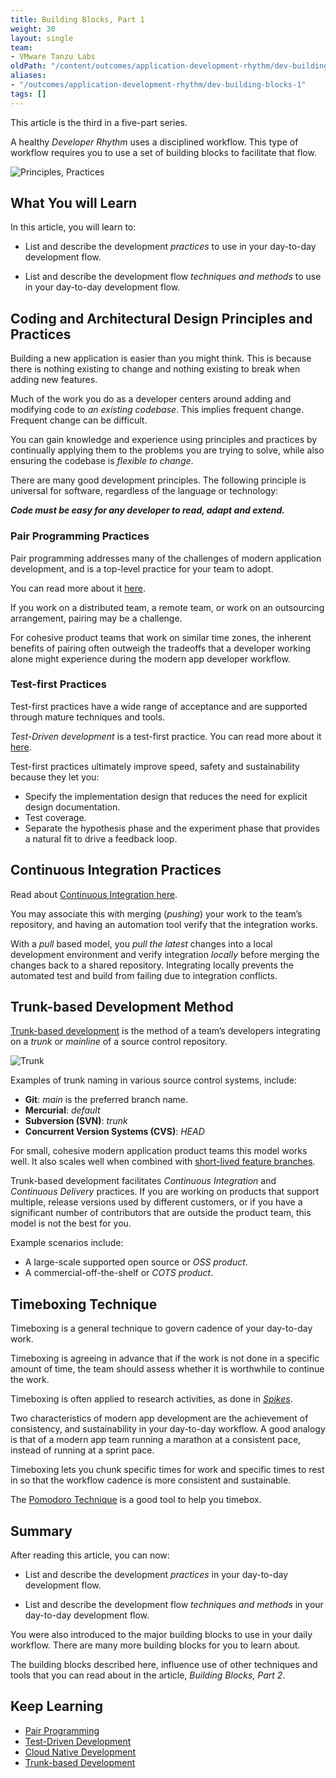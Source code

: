 ```yaml
---
title: Building Blocks, Part 1
weight: 30
layout: single
team:
- VMware Tanzu Labs
oldPath: "/content/outcomes/application-development-rhythm/dev-building-blocks-1.md"
aliases:
- "/outcomes/application-development-rhythm/dev-building-blocks-1"
tags: []
---
```

This article is the third in a five-part series.

A healthy *Developer Rhythm* uses a disciplined workflow.
This type of workflow requires you to use a set of
building blocks to facilitate that flow.

![Principles, Practices](/images/outcomes/application-development-rhythm/dev-building-blocks.jpg)

## What You will Learn

In this article, you will learn to:

-   List and describe the development *practices* to use in your
    day-to-day development flow.

-   List and describe the development flow *techniques and methods*
    to use in your day-to-day development flow.

## Coding and Architectural Design Principles and Practices

Building a new application is easier than you might think.
This is because there is nothing existing to change
and nothing existing to break when adding new features.

Much of the work you do as a developer centers around
adding and modifying code to *an existing codebase*.
This implies frequent change.
Frequent change can be difficult.

You can gain knowledge and experience using
principles and practices by continually applying
them to the problems you are trying to solve, while
also ensuring the codebase is *flexible to change*.

There are many good development principles.
The following principle is universal for software,
regardless of the language or technology:

***Code must be easy for any developer to read, adapt and extend.***

### Pair Programming Practices

Pair programming addresses many of the challenges of modern application
development,
and is a top-level practice for your team to adopt.

You can read more about it [here](https://tanzu.vmware.com/developer/outcomes/application-development/pair-programming/).

If you work on a distributed team, a remote team,
or work on an outsourcing arrangement,
pairing may be a challenge.

For cohesive product teams that work on similar time zones,
the inherent benefits of pairing often outweigh the tradeoffs that
a developer working alone might experience during the
modern app developer workflow.

### Test-first Practices

Test-first practices have a wide range of acceptance and are supported
through mature techniques and tools.

*Test-Driven development* is a test-first practice.
You can read more about it
[here](https://tanzu.vmware.com/developer/outcomes/application-development/test-driven-development/).

Test-first practices ultimately improve speed,
safety and sustainability because they let you:

-   Specify the implementation design that
    reduces the need for explicit design documentation.
-   Test coverage.
-   Separate the hypothesis phase and the experiment phase
    that provides a natural fit to drive a feedback loop.

## Continuous Integration Practices

Read about
[Continuous Integration here](https://tanzu.vmware.com/developer/guides/ci-cd/ci-cd-what-is/#what-is-ci).

You may associate this with merging (*pushing*) your work to the
team’s repository,
and having an automation tool verify that   the integration works.

With a *pull* based model,
 you *pull the latest* changes into a local
development environment and verify integration *locally* before
merging the changes back to a shared repository.
Integrating locally prevents the automated test and build from
failing due to integration conflicts.

## Trunk-based Development Method

[Trunk-based development](https://trunkbaseddevelopment.com/) is the
method of a team’s developers integrating on a *trunk* or *mainline* of
a source control repository.

![Trunk](/images/outcomes/application-development-rhythm/trunk.jpg)

Examples of trunk naming in various source control systems, include:

-   **Git**:
    *main* is the preferred branch name.
-   **Mercurial**:
    *default*
-   **Subversion (SVN)**:
    *trunk*
-   **Concurrent Version Systems (CVS)**:
    *HEAD*

For small,
cohesive modern application product teams this model works well.
It also scales well when combined with
[short-lived feature branches](https://trunkbaseddevelopment.com/#scaled-trunk-based-development).

Trunk-based development facilitates
*Continuous Integration* and *Continuous Delivery* practices.
If you are working on products that support multiple,
release versions used by different customers,
or if you have a significant number of contributors that are outside
the product team,
this model is not the best for you.

Example scenarios include:

- A large-scale supported open source or *OSS product*.
- A commercial-off-the-shelf or *COTS product*.

## Timeboxing Technique

Timeboxing is a general technique to govern cadence of your day-to-day
work.

Timeboxing is agreeing in advance that if the work is not done in a
specific amount of time,
the team should assess whether it is worthwhile to continue the work.

Timeboxing is often applied to research activities, as done in
*[Spikes](https://www.leadingagile.com/2016/09/whats-a-spike-who-should-enter-it-how-to-word-it/)*.

Two characteristics of modern app development are the achievement of
consistency,
and sustainability in your day-to-day workflow.
A good analogy is that of a modern app team running a marathon at a
consistent pace,
instead of running at a sprint pace.

Timeboxing lets you chunk specific times for work
and specific times to rest in so that
the workflow cadence is more consistent and sustainable.

The [Pomodoro Technique](https://en.wikipedia.org/wiki/Pomodoro_Technique)
is a good tool to help you timebox.

## Summary

After reading this article, you can now:

-   List and describe the development *practices* in your
    day-to-day development flow.

-   List and describe the development flow *techniques and methods* in
    your day-to-day development flow.

You were also introduced to the major building blocks to use
in your daily workflow.
There are many more building blocks for you to learn about.

The building blocks described here, influence use of
other techniques and tools that you can read about
in the article, *Building Blocks, Part 2*.

## Keep Learning

- [Pair Programming](../../application-development/pair-programming/)
- [Test-Driven Development](../../application-development/test-driven-development/)
- [Cloud Native Development](../../application-development/cloud-native-development/)
- [Trunk-based Development](https://trunkbaseddevelopment.com)
